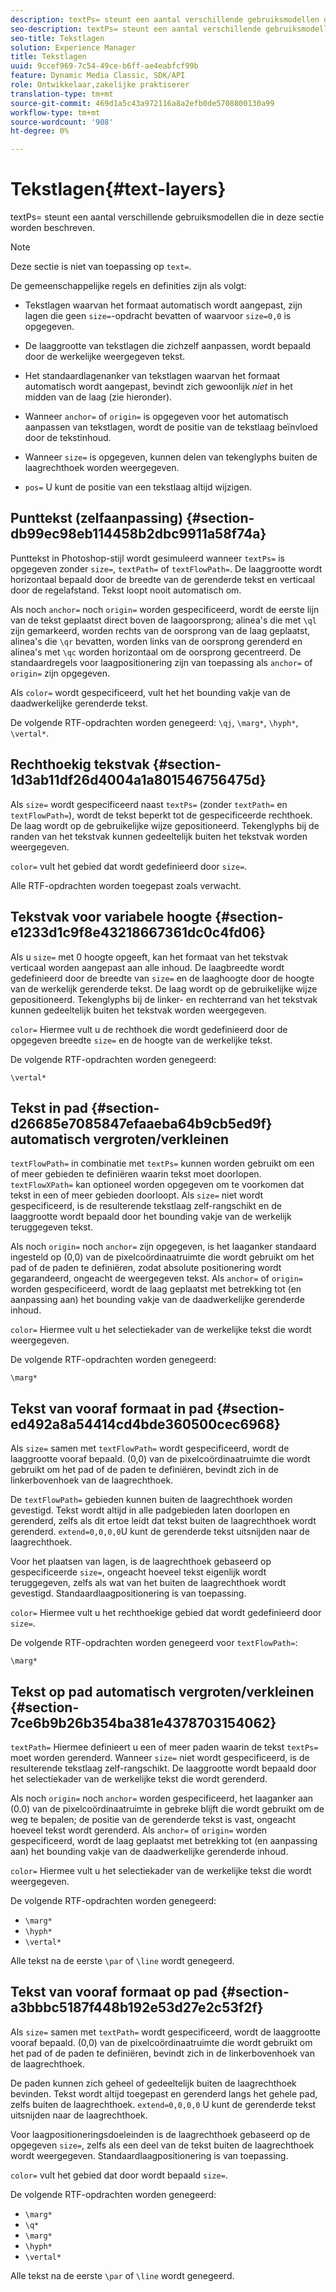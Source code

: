 ```yaml
---
description: textPs= steunt een aantal verschillende gebruiksmodellen die in deze sectie worden beschreven.
seo-description: textPs= steunt een aantal verschillende gebruiksmodellen die in deze sectie worden beschreven.
seo-title: Tekstlagen
solution: Experience Manager
title: Tekstlagen
uuid: 9ccef969-7c54-49ce-b6ff-ae4eabfcf99b
feature: Dynamic Media Classic, SDK/API
role: Ontwikkelaar,zakelijke praktiserer
translation-type: tm+mt
source-git-commit: 469d1a5c43a972116a8a2efb0de5708800130a99
workflow-type: tm+mt
source-wordcount: '908'
ht-degree: 0%

---
```



# Tekstlagen{#text-layers}

textPs= steunt een aantal verschillende gebruiksmodellen die in deze sectie worden beschreven.

>[!NOTE]
>
>Deze sectie is niet van toepassing op `text=`.

De gemeenschappelijke regels en definities zijn als volgt:

* Tekstlagen waarvan het formaat automatisch wordt aangepast, zijn lagen die geen `size=`-opdracht bevatten of waarvoor `size=0,0` is opgegeven.

* De laaggrootte van tekstlagen die zichzelf aanpassen, wordt bepaald door de werkelijke weergegeven tekst.
* Het standaardlagenanker van tekstlagen waarvan het formaat automatisch wordt aangepast, bevindt zich gewoonlijk *niet* in het midden van de laag (zie hieronder).
* Wanneer `anchor=` of `origin=` is opgegeven voor het automatisch aanpassen van tekstlagen, wordt de positie van de tekstlaag beïnvloed door de tekstinhoud.

* Wanneer `size=` is opgegeven, kunnen delen van tekenglyphs buiten de laagrechthoek worden weergegeven.
* `pos=` U kunt de positie van een tekstlaag altijd wijzigen.

## Punttekst (zelfaanpassing) {#section-db99ec98eb114458b2dbc9911a58f74a}

Punttekst in Photoshop-stijl wordt gesimuleerd wanneer `textPs=` is opgegeven zonder `size=`, `textPath=` of `textFlowPath=`. De laaggrootte wordt horizontaal bepaald door de breedte van de gerenderde tekst en verticaal door de regelafstand. Tekst loopt nooit automatisch om.

Als noch `anchor=` noch `origin=` worden gespecificeerd, wordt de eerste lijn van de tekst geplaatst direct boven de laagoorsprong; alinea&#39;s die met `\ql` zijn gemarkeerd, worden rechts van de oorsprong van de laag geplaatst, alinea&#39;s die `\qr` bevatten, worden links van de oorsprong gerenderd en alinea&#39;s met `\qc` worden horizontaal om de oorsprong gecentreerd. De standaardregels voor laagpositionering zijn van toepassing als `anchor=` of `origin=` zijn opgegeven.

Als `color=` wordt gespecificeerd, vult het het bounding vakje van de daadwerkelijke gerenderde tekst.

De volgende RTF-opdrachten worden genegeerd: `\qj`, `\marg*`, `\hyph*`, `\vertal*`.

## Rechthoekig tekstvak {#section-1d3ab11df26d4004a1a801546756475d}

Als `size=` wordt gespecificeerd naast `textPs=` (zonder `textPath=` en `textFlowPath=`), wordt de tekst beperkt tot de gespecificeerde rechthoek. De laag wordt op de gebruikelijke wijze gepositioneerd. Tekenglyphs bij de randen van het tekstvak kunnen gedeeltelijk buiten het tekstvak worden weergegeven.

`color=` vult het gebied dat wordt gedefinieerd door  `size=`.

Alle RTF-opdrachten worden toegepast zoals verwacht.

## Tekstvak voor variabele hoogte {#section-e1233d1c9f8e43218667361dc0c4fd06}

Als u `size=` met 0 hoogte opgeeft, kan het formaat van het tekstvak verticaal worden aangepast aan alle inhoud. De laagbreedte wordt gedefinieerd door de breedte van `size=` en de laaghoogte door de hoogte van de werkelijk gerenderde tekst. De laag wordt op de gebruikelijke wijze gepositioneerd. Tekenglyphs bij de linker- en rechterrand van het tekstvak kunnen gedeeltelijk buiten het tekstvak worden weergegeven.

`color=` Hiermee vult u de rechthoek die wordt gedefinieerd door de opgegeven breedte  `size=` en de hoogte van de werkelijke tekst.

De volgende RTF-opdrachten worden genegeerd:

`\vertal*`

## Tekst in pad {#section-d26685e7085847efaaeba64b9cb5ed9f} automatisch vergroten/verkleinen

`textFlowPath=` in combinatie met  `textPs=` kunnen worden gebruikt om een of meer gebieden te definiëren waarin tekst moet doorlopen. `textFlowXPath=` kan optioneel worden opgegeven om te voorkomen dat tekst in een of meer gebieden doorloopt. Als `size=` niet wordt gespecificeerd, is de resulterende tekstlaag zelf-rangschikt en de laaggrootte wordt bepaald door het bounding vakje van de werkelijk teruggegeven tekst.

Als noch `origin=` noch `anchor=` zijn opgegeven, is het laaganker standaard ingesteld op (0,0) van de pixelcoördinaatruimte die wordt gebruikt om het pad of de paden te definiëren, zodat absolute positionering wordt gegarandeerd, ongeacht de weergegeven tekst. Als `anchor=` of `origin=` worden gespecificeerd, wordt de laag geplaatst met betrekking tot (en aanpassing aan) het bounding vakje van de daadwerkelijke gerenderde inhoud.

`color=` Hiermee vult u het selectiekader van de werkelijke tekst die wordt weergegeven.

De volgende RTF-opdrachten worden genegeerd:

`\marg*`

## Tekst van vooraf formaat in pad {#section-ed492a8a54414cd4bde360500cec6968}

Als `size=` samen met `textFlowPath=` wordt gespecificeerd, wordt de laaggrootte vooraf bepaald. (0,0) van de pixelcoördinaatruimte die wordt gebruikt om het pad of de paden te definiëren, bevindt zich in de linkerbovenhoek van de laagrechthoek.

De `textFlowPath=` gebieden kunnen buiten de laagrechthoek worden gevestigd. Tekst wordt altijd in alle padgebieden laten doorlopen en gerenderd, zelfs als dit ertoe leidt dat tekst buiten de laagrechthoek wordt gerenderd. `extend=0,0,0,0`U kunt de gerenderde tekst uitsnijden naar de laagrechthoek.

Voor het plaatsen van lagen, is de laagrechthoek gebaseerd op gespecificeerde `size=`, ongeacht hoeveel tekst eigenlijk wordt teruggegeven, zelfs als wat van het buiten de laagrechthoek wordt gevestigd. Standaardlaagpositionering is van toepassing.

`color=` Hiermee vult u het rechthoekige gebied dat wordt gedefinieerd door  `size=`.

De volgende RTF-opdrachten worden genegeerd voor `textFlowPath=`:

`\marg*`

## Tekst op pad automatisch vergroten/verkleinen {#section-7ce6b9b26b354ba381e4378703154062}

`textPath=` Hiermee definieert u een of meer paden waarin de tekst  `textPs=` moet worden gerenderd. Wanneer `size=` niet wordt gespecificeerd, is de resulterende tekstlaag zelf-rangschikt. De laaggrootte wordt bepaald door het selectiekader van de werkelijke tekst die wordt gerenderd.

Als noch `origin=` noch `anchor=` worden gespecificeerd, het laaganker aan (0.0) van de pixelcoördinaatruimte in gebreke blijft die wordt gebruikt om de weg te bepalen; de positie van de gerenderde tekst is vast, ongeacht hoeveel tekst wordt gerenderd. Als `anchor=` of `origin=` worden gespecificeerd, wordt de laag geplaatst met betrekking tot (en aanpassing aan) het bounding vakje van de daadwerkelijke gerenderde inhoud.

`color=` Hiermee vult u het selectiekader van de werkelijke tekst die wordt weergegeven.

De volgende RTF-opdrachten worden genegeerd:

* `\marg*`
* `\hyph*`
* `\vertal*`

Alle tekst na de eerste `\par` of `\line` wordt genegeerd.

## Tekst van vooraf formaat op pad {#section-a3bbbc5187f448b192e53d27e2c53f2f}

Als `size=` samen met `textPath=` wordt gespecificeerd, wordt de laaggrootte vooraf bepaald. (0,0) van de pixelcoördinaatruimte die wordt gebruikt om het pad of de paden te definiëren, bevindt zich in de linkerbovenhoek van de laagrechthoek.

De paden kunnen zich geheel of gedeeltelijk buiten de laagrechthoek bevinden. Tekst wordt altijd toegepast en gerenderd langs het gehele pad, zelfs buiten de laagrechthoek. `extend=0,0,0,0` U kunt de gerenderde tekst uitsnijden naar de laagrechthoek.

Voor laagpositioneringsdoeleinden is de laagrechthoek gebaseerd op de opgegeven `size=`, zelfs als een deel van de tekst buiten de laagrechthoek wordt weergegeven. Standaardlaagpositionering is van toepassing.

`color=` vult het gebied dat door wordt bepaald  `size=`.

De volgende RTF-opdrachten worden genegeerd:

* `\marg*`
* `\q*`
* `\marg*`
* `\hyph*`
* `\vertal*`

Alle tekst na de eerste `\par` of `\line` wordt genegeerd.

